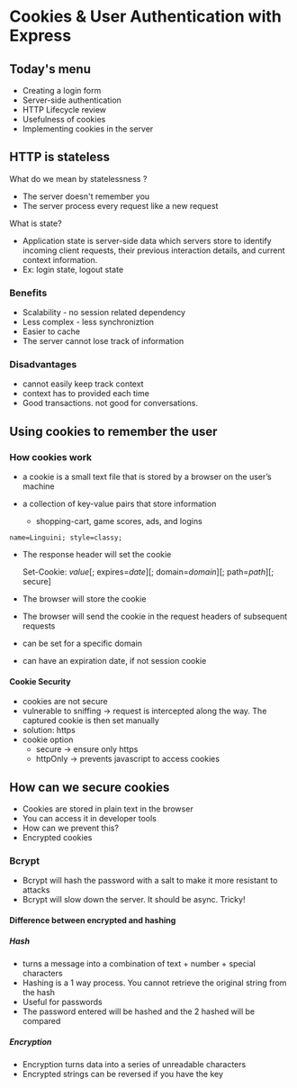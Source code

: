 # Cookies & User Authentication with Express

## Today's menu

- Creating a login form
- Server-side authentication
- HTTP Lifecycle review
- Usefulness of cookies
- Implementing cookies in the server

## HTTP is stateless

What do we mean by statelessness ?

- The server doesn't remember you
- The server process every request like a new request

What is state?

- Application state is server-side data which servers store to identify incoming client requests, their previous interaction details, and current context information.
- Ex: login state, logout state

### Benefits

- Scalability - no session related dependency
- Less complex - less synchroniztion
- Easier to cache
- The server cannot lose track of information

### Disadvantages

- cannot easily keep track context
- context has to provided each time
- Good transactions. not good for conversations.

## Using cookies to remember the user

### How cookies work

- a cookie is a small text file that is stored by a browser on the user’s machine

- a collection of key-value pairs that store information
  - shopping-cart, game scores, ads, and logins

`name=Linguini; style=classy;`

- The response header will set the cookie

  Set-Cookie: <em>value</em>[; expires=<em>date</em>][; domain=<em>domain</em>][; path=<em>path</em>][; secure]

- The browser will store the cookie
- The browser will send the cookie in the request headers of subsequent requests
- can be set for a specific domain
- can have an expiration date, if not session cookie

#### Cookie Security

- cookies are not secure
- vulnerable to sniffing -> request is intercepted along the way. The captured cookie is then set manually
- solution: https
- cookie option
  - secure -> ensure only https
  - httpOnly -> prevents javascript to access cookies

## How can we secure cookies

- Cookies are stored in plain text in the browser
- You can access it in developer tools
- How can we prevent this?
- Encrypted cookies

### Bcrypt

- Bcrypt will hash the password with a salt to make it more resistant to attacks
- Bcrypt will slow down the server. It should be async. Tricky!

#### Difference between encrypted and hashing

##### Hash

- turns a message into a combination of text + number + special characters
- Hashing is a 1 way process. You cannot retrieve the original string from the hash
- Useful for passwords
- The password entered will be hashed and the 2 hashed will be compared

##### Encryption

- Encryption turns data into a series of unreadable characters
- Encrypted strings can be reversed if you have the key
